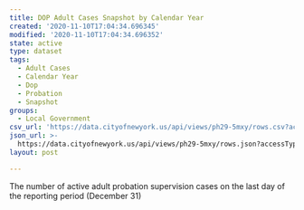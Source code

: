 ```yaml
---
title: DOP Adult Cases Snapshot by Calendar Year
created: '2020-11-10T17:04:34.696345'
modified: '2020-11-10T17:04:34.696352'
state: active
type: dataset
tags:
  - Adult Cases
  - Calendar Year
  - Dop
  - Probation
  - Snapshot
groups:
  - Local Government
csv_url: 'https://data.cityofnewyork.us/api/views/ph29-5mxy/rows.csv?accessType=DOWNLOAD'
json_url: >-
  https://data.cityofnewyork.us/api/views/ph29-5mxy/rows.json?accessType=DOWNLOAD
layout: post

---
```

The number of active adult probation supervision cases on the last day of the reporting period (December 31)

